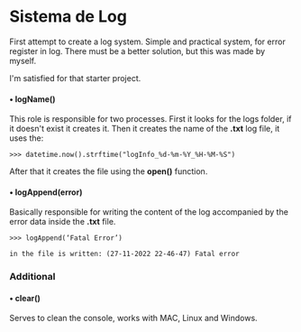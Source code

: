 # Sistema de Log
First attempt to create a log system. Simple and practical system, for error register in log. There must be a better solution, but this was made by myself.

I'm satisfied for that starter project.

#### • logName()

This role is responsible for two processes. First it looks for the logs folder, if it doesn't exist it creates it. Then it creates the name of the **.txt** log file, it uses the:
```
>>> datetime.now().strftime("logInfo_%d-%m-%Y_%H-%M-%S")
```
    
After that it creates the file using the **open()** function.

#### • logAppend(error)

Basically responsible for writing the content of the log accompanied by the error data inside the **.txt** file.
```
>>> logAppend(‘Fatal Error’)

in the file is written: (27-11-2022 22-46-47) Fatal error
```
### Additional

#### • clear()

Serves to clean the console, works with MAC, Linux and Windows.